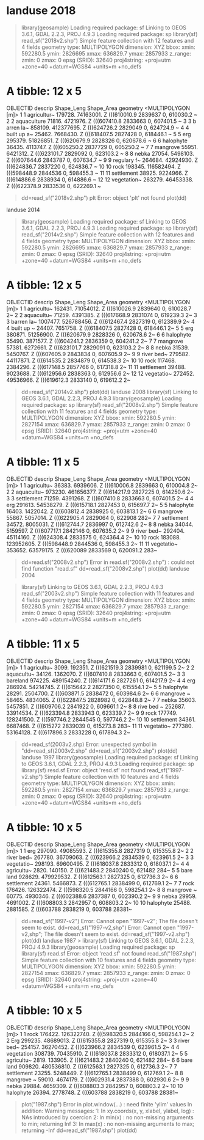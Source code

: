 # landuse 2018
> library(geosample)
Loading required package: sf
Linking to GEOS 3.6.1, GDAL 2.2.3, PROJ 4.9.3
Loading required package: sp
> library(sf)
> read_sf("2018v2.shp")
Simple feature collection with 12 features and 4 fields
geometry type:  MULTIPOLYGON
dimension:      XYZ
bbox:           xmin: 592280.5 ymin: 2826695 xmax: 636829.7 ymax: 2857933
z_range:        zmin: 0 zmax: 0
epsg (SRID):    32640
proj4string:    +proj=utm +zone=40 +datum=WGS84 +units=m +no_defs
# A tibble: 12 x 5
   OBJECTID descrip     Shape_Leng Shape_Area                            geometry
      <dbl> <chr>            <dbl>      <dbl>                  <MULTIPOLYGON [m]>
 1        1 agricultur~    179728.  74163001. Z (((610010.9 2839637 0, 610030.2 ~
 2        2 aquaculture     71816.   4721976. Z (((607410.8 2833663 0, 607401.5 ~
 3        3 b arren la~    858109. 412377695. Z (((624726.2 2829049 0, 624724.9 ~
 4        4 built up a~     25462.   7668430. Z (((618407.5 2827428 0, 618446.1 ~
 5        5 erg            295379.  51826851. Z (((620679.9 2828326 0, 620678.6 ~
 6        6 halophyte       36435.   4113747. Z (((605250.2 2837729 0, 605250.2 ~
 7        7 mangrove        55951.   6421312. Z (((623101.7 2829092 0, 623103.2 ~
 8        8 nebka           27054.   5498103. Z (((607644.6 2843787 0, 607634.7 ~
 9        9 regulary f~    264684.  42924930. Z (((624836.7 2837220 0, 624836.7 ~
10       10 rock           198345. 116582494. Z (((598448.9 2844536 0, 598455.3 ~
11       11 settlement      38925.   9224966. Z (((614886.6 2838934 0, 614886.6 ~
12       12 vegetation~    263279.  46453338. Z (((622378.9 2833536 0, 622269.1 ~
> dd=read_sf("2018v2.shp")
> plt
Error: object 'plt' not found
> plot(dd)
> 
  landuse 2014
  > library(geosample)
Loading required package: sf
Linking to GEOS 3.6.1, GDAL 2.2.3, PROJ 4.9.3
Loading required package: sp
> library(sf)
> read_sf("2014v2.shp")
Simple feature collection with 12 features and 4 fields
geometry type:  MULTIPOLYGON
dimension:      XYZ
bbox:           xmin: 592280.5 ymin: 2826695 xmax: 636829.7 ymax: 2857933
z_range:        zmin: 0 zmax: 0
epsg (SRID):    32640
proj4string:    +proj=utm +zone=40 +datum=WGS84 +units=m +no_defs
# A tibble: 12 x 5
   OBJECTID descrip    Shape_Leng Shape_Area                             geometry
      <dbl> <chr>           <dbl>      <dbl>                   <MULTIPOLYGON [m]>
 1        1 agricultu~    162431.  71054012. Z (((610026.9 2839640 0, 610028.7 2~
 2        2 aquacultu~     71259.   4391385. Z (((617668.9 2831074 0, 619239.3 2~
 3        3 barren la~   1007477. 526788456. Z (((612467.4 2827319 0, 612389.9 2~
 4        4 built up ~     24407.   7651758. Z (((618407.5 2827428 0, 618446.1 2~
 5        5 erg           380871.  51256900. Z (((620679.9 2828326 0, 620678.6 2~
 6        6 halophyte      35490.   3871577. Z (((604241.2 2836359 0, 604241.2 2~
 7        7 mangrove       57381.   6272661. Z (((623101.7 2829091 0, 623103.2 2~
 8        8 nebka          31539.   5450767. Z (((607605.9 2843834 0, 607605.9 2~
 9        9 river bed~    279582.  44117871. Z (((614535.2 2834879 0, 614538.3 2~
10       10 rock          117468.   2384296. Z (((617148.5 2857766 0, 617318.8 2~
11       11 settlement     39488.   9023688. Z (((612956.6 2838363 0, 612956.6 2~
12       12 vegetatio~    272452.  49536966. Z (((619612.3 2833140 0, 619612.2 2~
> dd=read_sf("2014v2.shp")
> plot(dd)
 landuse 2008
          library(sf)
Linking to GEOS 3.6.1, GDAL 2.2.3, PROJ 4.9.3
> library(geosample)
Loading required package: sp
> library(sf)
> read_sf("2008v2.shp")
Simple feature collection with 11 features and 4 fields
geometry type:  MULTIPOLYGON
dimension:      XYZ
bbox:           xmin: 592280.5 ymin: 2827154 xmax: 636829.7 ymax: 2857933
z_range:        zmin: 0 zmax: 0
epsg (SRID):    32640
proj4string:    +proj=utm +zone=40 +datum=WGS84 +units=m +no_defs
# A tibble: 11 x 5
   OBJECTID descrip    Shape_Leng Shape_Area                             geometry
      <dbl> <chr>           <dbl>      <dbl>                   <MULTIPOLYGON [m]>
 1        1 agricultu~     36383.   6939606. Z (((610006.8 2839663 0, 610004.8 2~
 2        2 aquacultu~    973230. 461656377. Z (((614217.9 2827225 0, 614250.6 2~
 3        3 settlement     71259.   4391268. Z (((607410.8 2833663 0, 607401.5 2~
 4        4 erg           291613.  54538279. Z (((615718.1 2827453 0, 615697.7 2~
 5        5 halophyte      16403.   1422042. Z (((603812.4 2838925 0, 603813.1 2~
 6        6 mangrove       55867.   5057014. Z (((622905.4 2829064 0, 622908 282~
 7        7 settlement     34572.   8005031. Z (((612744.7 2836997 0, 612742.6 2~
 8        8 nebka          34044.   5159597. Z (((607717.1 2842146 0, 607635.2 2~
 9        9 river bed~    292404.  45114160. Z (((624308.4 2833575 0, 624364.4 2~
10       10 rock          183088. 123952605. Z (((598448.9 2844536 0, 598455.3 2~
11       11 vegetatio~    353652.  63579175. Z (((620089 2833569 0, 620091.2 283~
> dd=read.sf("2008v2.shp")
Error in read.sf("2008v2.shp") : could not find function "read.sf"
> dd=read_sf("2008v2.shp")
> plot(dd)
> landuse 2004
         
> library(sf)
Linking to GEOS 3.6.1, GDAL 2.2.3, PROJ 4.9.3
> read_sf("2003v2.shp")
Simple feature collection with 11 features and 4 fields
geometry type:  MULTIPOLYGON
dimension:      XYZ
bbox:           xmin: 592280.5 ymin: 2827154 xmax: 636829.7 ymax: 2857933
z_range:        zmin: 0 zmax: 0
epsg (SRID):    32640
proj4string:    +proj=utm +zone=40 +datum=WGS84 +units=m +no_defs
# A tibble: 11 x 5
   OBJECTID descrip    Shape_Leng Shape_Area                             geometry
      <dbl> <chr>           <dbl>      <dbl>                   <MULTIPOLYGON [m]>
 1        1 agricultu~      3099.    192351. Z (((621519.3 2839981 0, 621199.5 2~
 2        2 aquacultu~     34126.   1362070. Z (((607410.8 2833663 0, 607401.5 2~
 3        3 bareland      974225. 489154240. Z (((614171.6 2827261 0, 614217.9 2~
 4        4 erg           286924.  54214745. Z (((615642.2 2827350 0, 615554.1 2~
 5        5 halophyte      28291.   2504700. Z (((603871.5 2838472 0, 603984.6 2~
 6        6 mangrove ~     58465.   4834065. Z (((622847.5 2828982 0, 622848.8 2~
 7        7 nebka          35603.   5457851. Z (((609706.2 2841922 0, 609661.1 2~
 8        8 rive bed ~    252687.  33914534. Z (((623394.8 2833943 0, 623339.7 2~
 9        9 rock          177749. 128241500. Z (((597746.2 2844545 0, 597746.2 2~
10       10 settlement     34361.   6687468. Z (((615272 2839039 0, 615273.8 283~
11       11 vegetatio~    277380.  53164128. Z (((617896.3 2833228 0, 617894.3 2~
> dd=read_sf(2003v2.shp)
Error: unexpected symbol in "dd=read_sf(2003v2.shp"
> dd=read_sf("2003v2.shp")
> plot(dd)
   landuse 1997
   > library(geosample)
Loading required package: sf
Linking to GEOS 3.6.1, GDAL 2.2.3, PROJ 4.9.3
Loading required package: sp
> library(sf)
> resd.sf
Error: object 'resd.sf' not found
> read_sf("1997-v2.shp")
Simple feature collection with 10 features and 4 fields
geometry type:  MULTIPOLYGON
dimension:      XYZ
bbox:           xmin: 592280.5 ymin: 2827154 xmax: 636829.7 ymax: 2857933
z_range:        zmin: 0 zmax: 0
epsg (SRID):    32640
proj4string:    +proj=utm +zone=40 +datum=WGS84 +units=m +no_defs
# A tibble: 10 x 5
   OBJECTID descrip    Shape_Leng Shape_Area                             geometry
      <dbl> <chr>           <dbl>      <dbl>                   <MULTIPOLYGON [m]>
 1        1 erg           297090.  49085593. Z (((615355.8 2827319 0, 615355.8 2~
 2        2 river bed~    267780.  36709063. Z (((623966.2 2834539 0, 623961.5 2~
 3        3 vegetatio~    298193.  69600495. Z (((618037.8 2833312 0, 618037.1 2~
 4        4 agricultu~      2820.    140150. Z (((621483.2 2840240 0, 621482 284~
 5        5 bare land     928629. 479929532. Z (((612563.1 2827325 0, 612736.3 2~
 6        6 settlement     24361.   5466873. Z (((612765.1 2838499 0, 612769.1 2~
 7        7 rock          176426. 126322474. Z (((598320.5 2844166 0, 598254.1 2~
 8        8 mangrove ~     60775.   4930346. Z (((602388.6 2837387 0, 602390.2 2~
 9        9 nebka          29959.   4691002. Z (((608803.3 2842957 0, 608803.2 2~
10       10 halophyte      25488.   2881585. Z (((603788 2838219 0, 603788 28381~
> dd=read_sf("1997-v2")
Error: Cannot open "1997-v2"; The file doesn't seem to exist.
> dd=read_sf("1997-v2,shp")
Error: Cannot open "1997-v2,shp"; The file doesn't seem to exist.
> dd=read_sf("1997-v2.shp")
> plot(dd)
         landuse 1987
         > library(sf)
Linking to GEOS 3.6.1, GDAL 2.2.3, PROJ 4.9.3
> library(geosample)
Loading required package: sp
> library(sf)
> read.sf
Error: object 'read.sf' not found
> read_sf("1987.shp")
Simple feature collection with 10 features and 4 fields
geometry type:  MULTIPOLYGON
dimension:      XYZ
bbox:           xmin: 592280.5 ymin: 2827154 xmax: 636829.7 ymax: 2857933
z_range:        zmin: 0 zmax: 0
epsg (SRID):    32640
proj4string:    +proj=utm +zone=40 +datum=WGS84 +units=m +no_defs
# A tibble: 10 x 5
   OBJECTID descrip    Shape_Leng Shape_Area                             geometry
      <dbl> <chr>           <dbl>      <dbl>                   <MULTIPOLYGON [m]>
 1        1 rock          176422. 126322740. Z (((598320.5 2844166 0, 598254.1 2~
 2        2 Erg           299235.  48689013. Z (((615355.8 2827319 0, 615355.8 2~
 3        3 river bed~    254157.  36270452. Z (((623966.2 2834539 0, 623961.5 2~
 4        4 vegetation    308739.  70435910. Z (((618037.8 2833312 0, 618037.1 2~
 5        5 agricultu~      2819.    133905. Z (((621483.2 2840240 0, 621482 284~
 6        6 bare land     909820. 480536810. Z (((612563.1 2827325 0, 612736.3 2~
 7        7 settlement     23255.   5248449. Z (((612765.1 2838499 0, 612769.1 2~
 8        8 mangrove ~     59010.   4674179. Z (((602931.4 2837388 0, 602930.6 2~
 9        9 nebka          29884.   4659309. Z (((608803.3 2842957 0, 608803.2 2~
10       10 halophyte      26394.   2778748. Z (((603788 2838219 0, 603788 28381~
> plot("1987.shp")
Error in plot.window(...) : need finite 'ylim' values
In addition: Warning messages:
1: In xy.coords(x, y, xlabel, ylabel, log) : NAs introduced by coercion
2: In min(x) : no non-missing arguments to min; returning Inf
3: In max(x) : no non-missing arguments to max; returning -Inf
> dd=read_sf("1987.shp")
> plot(dd)
